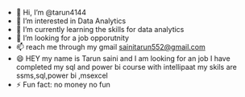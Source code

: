 - 👋 Hi, I’m @tarun4144
- 👀 I’m interested in Data Analytics
- 🌱 I’m currently learning the skills for data analytics
- 💞️ I’m looking for a job opporutnity
- 📫 reach me through my gmail sainitarun552@gmail.com
- 😄 HEY my name is Tarun saini and I am looking for an job I have completed my sql and power bi course with intellipaat my skils are ssms,sql,power bi ,msexcel 
- ⚡ Fun fact: no money no fun


